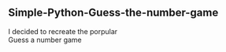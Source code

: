 ## Simple-Python-Guess-the-number-game
I decided to recreate the porpular <br>
Guess a number game

